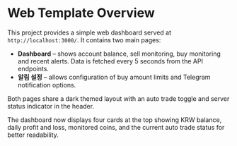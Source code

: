 # Web Template Overview

This project provides a simple web dashboard served at `http://localhost:3000/`.
It contains two main pages:

- **Dashboard** – shows account balance, sell monitoring, buy monitoring and
  recent alerts. Data is fetched every 5 seconds from the API endpoints.
- **알림 설정** – allows configuration of buy amount limits and Telegram
  notification options.

Both pages share a dark themed layout with an auto trade toggle and server
status indicator in the header.

The dashboard now displays four cards at the top showing KRW balance, daily
profit and loss, monitored coins, and the current auto trade status for better
readability.
